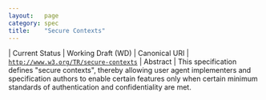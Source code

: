 ```yaml
---
layout:   page
category: spec
title:    "Secure Contexts"
---
```


| Current Status | Working Draft (WD)
| Canonical URI | [`http://www.w3.org/TR/secure-contexts`](http://www.w3.org/TR/secure-contexts)
| Abstract | This specification defines "secure contexts", thereby allowing user agent implementers and specification authors to enable certain features only when certain minimum standards of authentication and confidentiality are met.